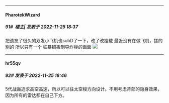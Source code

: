 

*****

####  PharotekWizard  
##### 91#         楼主| 发表于 2022-11-25 18:37

把遗忘了很久的双发小飞机也subD了一下，改了改挂载
最近没有在做飞机，搓的别的
所以只有一个
狂暴铺撒制导炸弹的画面
<img src="https://p.sda1.dev/8/cf3b8ea17087a392024cec65212df96a/CMP_20221125183540667.jpg" referrerpolicy="no-referrer">



*****

####  hr55qv  
##### 92#       发表于 2022-11-25 18:46

5代战轰追求高空高速，所以可以往太空梭方向设计。不用考虑背部的隐身效果，因为所有的雷达都在自己下方。

